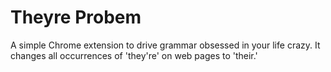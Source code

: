 Theyre Probem
=============

A simple Chrome extension to drive grammar obsessed in your life crazy. It changes all occurrences of 'they're' on web pages to 'their.'
